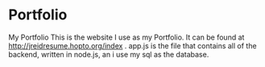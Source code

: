 # Portfolio
My Portfolio
This is the website I use as my Portfolio. It can be found at http://jreidresume.hopto.org/index . 
app.js is the file that contains all of the backend, written in node.js, an i use my sql as the database.
